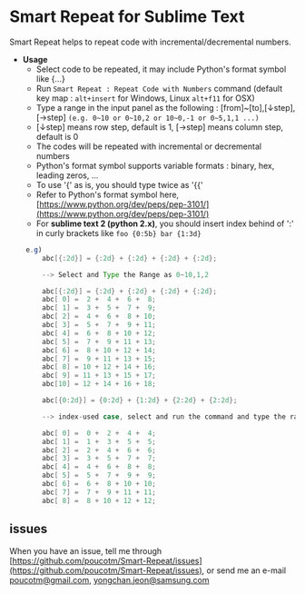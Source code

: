 # Smart Repeat for Sublime Text

Smart Repeat helps to repeat code with incremental/decremental numbers.

* **Usage**
	- Select code to be repeated, it may include Python's format symbol like {...}
	- Run `Smart Repeat : Repeat Code with Numbers` command (default key map : `alt+insert` for Windows, Linux `alt+f11` for OSX)
	- Type a range in the input panel as the following : [from]~[to],[↓step],[→step]
	  ``(e.g. 0~10 or 0~10,2 or 10~0,-1 or 0~5,1,1 ...)``
	- [↓step] means row step, default is 1, [→step] means column step, default is 0
	- The codes will be repeated with incremental or decremental numbers
	- Python's format symbol supports variable formats : binary, hex, leading zeros, ...
	- To use '{' as is, you should type twice as '{{'
	- Refer to Python's format symbol here, [https://www.python.org/dev/peps/pep-3101/](https://www.python.org/dev/peps/pep-3101/)
	- For **sublime text 2 (python 2.x)**, you should insert index behind of ':' in curly brackets like `foo {0:5b} bar {1:3d}`

```java
	e.g)
		abc[{:2d}] = {:2d} + {:2d} + {:2d} + {:2d};

		--> Select and Type the Range as 0~10,1,2

		abc[{:2d}] = {:2d} + {:2d} + {:2d} + {:2d};
		abc[ 0] =  2 +  4 +  6 +  8;
		abc[ 1] =  3 +  5 +  7 +  9;
		abc[ 2] =  4 +  6 +  8 + 10;
		abc[ 3] =  5 +  7 +  9 + 11;
		abc[ 4] =  6 +  8 + 10 + 12;
		abc[ 5] =  7 +  9 + 11 + 13;
		abc[ 6] =  8 + 10 + 12 + 14;
		abc[ 7] =  9 + 11 + 13 + 15;
		abc[ 8] = 10 + 12 + 14 + 16;
		abc[ 9] = 11 + 13 + 15 + 17;
		abc[10] = 12 + 14 + 16 + 18;

		abc[{0:2d}] = {0:2d} + {1:2d} + {2:2d} + {2:2d};

		--> index-used case, select and run the command and type the range 0~8,1,2

		abc[ 0] =  0 +  2 +  4 +  4;
		abc[ 1] =  1 +  3 +  5 +  5;
		abc[ 2] =  2 +  4 +  6 +  6;
		abc[ 3] =  3 +  5 +  7 +  7;
		abc[ 4] =  4 +  6 +  8 +  8;
		abc[ 5] =  5 +  7 +  9 +  9;
		abc[ 6] =  6 +  8 + 10 + 10;
		abc[ 7] =  7 +  9 + 11 + 11;
		abc[ 8] =  8 + 10 + 12 + 12;
```

## issues

When you have an issue, tell me through [https://github.com/poucotm/Smart-Repeat/issues](https://github.com/poucotm/Smart-Repeat/issues), or send me an e-mail poucotm@gmail.com, yongchan.jeon@samsung.com